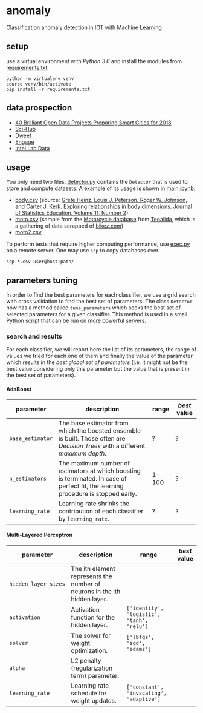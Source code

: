 # anomaly
Classification anomaly detection in IOT with Machine Learning

## setup

use a virtual environment with *Python 3.6* and install the modules from [requirements.txt](requirements.txt).

    python -m virtualenv venv
	source venv/bin/activate
	pip install -r requirements.txt

## data prospection

 - [40 Brilliant Open Data Projects Preparing Smart Cities for 2018](https://carto.com/blog/forty-brilliant-open-data-projects-preparing-smart-cities-2018/)
 - [Sci-Hub](http://sci-hub.hk)
 - [Dweet](https://dweet.io/see)
 - [Engage](http://www.engagedata.eu/dataset-search/?q=)
 - [Intel Lab Data](http://db.csail.mit.edu/labdata/labdata.html)

## usage

 You only need two files, [detector.py](detector.py) contains the `Detector` that is used to store and compute datasets. A example of its usage is shown in [main.ipynb](main.ipynb).

  - [body.csv](http://devyss.byethost31.com/dl/body.csv) (source: [Grete Heinz, Louis J. Peterson, Roger W. Johnson, and Carter J. Kerk. Exploring relationships in body dimensions. Journal of Statistics Education, Volume 11, Number 2](http://ww2.amstat.org/publications/jse/v11n2/datasets.heinz.html))
  - [moto.csv](http://devyss.byethost31.com/dl/moto.csv) (sample from the [Motorcycle database](http://www.teoalida.com/cardatabase/motorcycles/) from [Teoalida](http://www.teoalida.com), which is a gathering of data scrapped of [bikez.com](www.bikez.com))
  - [moto2.csv](http://devyss.byethost31.com/dl/moto2.csv)

To perform tests that require higher computing performance, use [exec.py](exec.py) on a remote server. One may use `scp` to copy databases over.

    scp *.csv user@host:path/

## parameters tuning

In order to find the best parameters for each classifier, we use a grid search with cross validation to find the best set of parameters. The class `Detector` now has a method called `tune_parameters` which seeks the best set of selected parameters for a given classifier. This method is used in a small [Python script](parameters.py) that can be run on more powerful servers.

### search and results

For each classifier, we will report here the list of its parameters, the range of values we tried for each one of them and finally the value of the parameter which results in the *best global set of parameters* (i.e. it might not be the best value considering only this parameter but the value that is present in the best set of parameters).

#### AdaBoost

| parameter | description | range | *best* value |
| --- | --- | --- | --- |
| `base_estimator`   | The base estimator from which the boosted ensemble is built. Those often are *Decision Trees* with a different *maximum depth*. | ? | ?  |
| `n_estimators`  | The maximum number of estimators at which boosting is terminated. In case of perfect fit, the learning procedure is stopped early. | 1-100  | ?  |
| `learning_rate`  | Learning rate shrinks the contribution of each classifier by `learning_rate`. | ?  | ?  |

#### Multi-Layered Perceptron

| parameter | description | range | *best* value |
| --- | --- | --- | --- |
| `hidden_layer_sizes`   |  The ith element represents the number of neurons in the ith hidden layer. |   |   |
| `activation`   | Activation function for the hidden layer.  | `['identity', 'logistic', 'tanh', 'relu']` |   |
| `solver`   | The solver for weight optimization. | `['lbfgs', 'sgd', 'adams']` |   |
| `alpha`   | L2 penalty (regularization term) parameter.  |   |   |
| `learning_rate`   |  Learning rate schedule for weight updates.  |  `['constant', 'invscaling', 'adaptive']`  |   |

